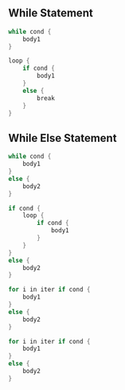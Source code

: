 ## While Statement

```scala
while cond {
    body1
}
```


```scala
loop {
    if cond {
        body1
    }
    else {
        break
    }
}
```

## While Else Statement


```scala
while cond {
    body1
}
else {
    body2
}
```


```scala
if cond {
    loop {
        if cond {
            body1
        }
    }
}
else {
    body2
}
```



```scala
for i in iter if cond {
    body1
}
else {
    body2
}
```


```scala
for i in iter if cond {
    body1
}
else {
    body2
}
```